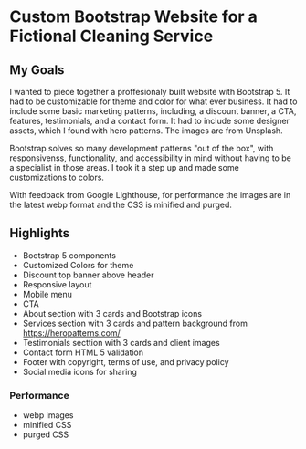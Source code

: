 # Custom Bootstrap Website for a Fictional Cleaning Service

## My Goals

I wanted to piece together a proffesionaly built website with Bootstrap 5. It had to be customizable for theme and color for what ever business. It had to include some basic marketing patterns, including, a discount banner, a CTA, features, testimonials, and a contact form. It had to include some designer assets, which I found with hero patterns. The images are from Unsplash.

Bootstrap solves so many development patterns "out of the box", with responsivenss, functionality, and accessibility in mind without having to be a specialist in those areas. I took it a step up and made some customizations to colors.

With feedback from Google Lighthouse, for performance the images are in the latest webp format and the CSS is minified and purged.

## Highlights

- Bootstrap 5 components
- Customized Colors for theme
- Discount top banner above header
- Responsive layout
- Mobile menu
- CTA
- About section with 3 cards and Bootstrap icons
- Services section with 3 cards and pattern background from https://heropatterns.com/
- Testimonials secttion with 3 cards and client images
- Contact form HTML 5 validation
- Footer with copyright, terms of use, and privacy policy
- Social media icons for sharing

### Performance

- webp images
- minified CSS
- purged CSS
